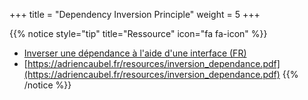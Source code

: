 +++
title = "Dependency Inversion Principle"
weight = 5
+++

{{% notice style="tip" title="Ressource" icon="fa fa-icon" %}}

- [Inverser une dépendance à l'aide d'une interface (FR)](https://youtu.be/Ta3nJ0CEoOQ)
- [https://adriencaubel.fr/resources/inversion_dependance.pdf](https://adriencaubel.fr/resources/inversion_dependance.pdf)
  {{% /notice %}}
